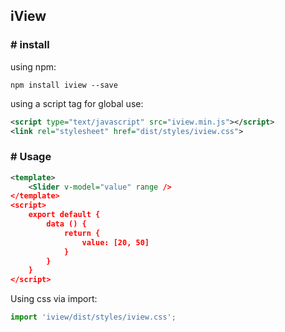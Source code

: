 ## iView
### # install  
using npm:
```
npm install iview --save
```
using a script tag for global use:
```xml
<script type="text/javascript" src="iview.min.js"></script>
<link rel="stylesheet" href="dist/styles/iview.css">
```
### # Usage
```xml
<template>
    <Slider v-model="value" range />
</template>
<script>
    export default {
        data () {
            return {
                value: [20, 50]
            }
        }
    }
</script>
```
Using css via import:
```js
import 'iview/dist/styles/iview.css';
```
